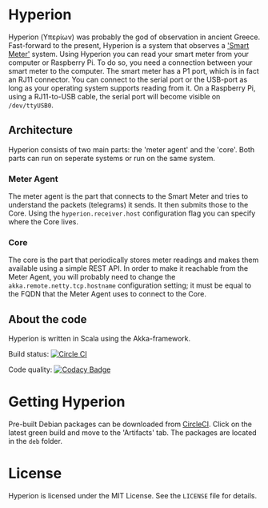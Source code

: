 # Hyperion
Hyperion (Υπερίων) was probably the god of observation in ancient Greece.
Fast-forward to the present, Hyperion is a system that observes a ['Smart Meter'](https://en.wikipedia.org/wiki/Smart_meter) system.
Using Hyperion you can read your smart meter from your computer or Raspberry Pi.
To do so, you need a connection between your smart meter to the computer.
The smart meter has a P1 port, which is in fact an RJ11 connector.
You can connect to the serial port or the USB-port as long as your operating system supports reading from it.
On a Raspberry Pi, using a RJ11-to-USB cable, the serial port will become visible on `/dev/ttyUSB0`.

## Architecture
Hyperion consists of two main parts: the 'meter agent' and the 'core'.
Both parts can run on seperate systems or run on the same system.

### Meter Agent
The meter agent is the part that connects to the Smart Meter and tries to understand the packets (telegrams) it sends.
It then submits those to the Core.
Using the `hyperion.receiver.host` configuration flag you can specify where the Core lives.

### Core
The core is the part that periodically stores meter readings and makes them available using a simple REST API.
In order to make it reachable from the Meter Agent, you will probably need to change the `akka.remote.netty.tcp.hostname` configuration setting;
it must be equal to the FQDN that the Meter Agent uses to connect to the Core.

## About the code
Hyperion is written in Scala using the Akka-framework.

Build status: [![Circle CI](https://circleci.com/gh/mthmulders/hyperion/tree/master.svg?style=svg)](https://circleci.com/gh/mthmulders/hyperion/tree/master)

Code quality: [![Codacy Badge](https://api.codacy.com/project/badge/grade/13a2d2b6f4fc43c1bdcd7f5c0306bd4f)](https://www.codacy.com/app/m-th-mulders/hyperion)

# Getting Hyperion
Pre-built Debian packages can be downloaded from [CircleCI](https://circleci.com/gh/mthmulders/hyperion).
Click on the latest green build and move to the 'Artifacts' tab.
The packages are located in the `deb` folder.

# License
Hyperion is licensed under the MIT License. See the `LICENSE` file for details.